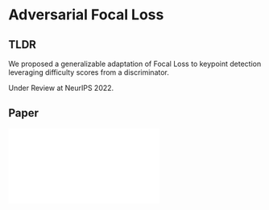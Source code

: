 # Adversarial Focal Loss

## TLDR
We proposed a generalizable adaptation of Focal Loss to keypoint detection leveraging difficulty scores from a discriminator.

Under Review at NeurIPS 2022.

## Paper

<embed src="./paper/AFL_20220519.pdf" type="application/pdf">

<!-- <object data="paper/AFL_20220519.pdf" width="1000" height="1000" type='application/pdf'></object>
 -->
